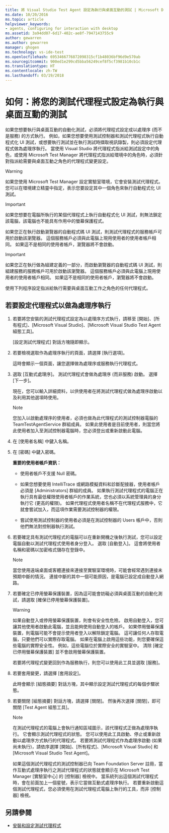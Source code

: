 ```yaml
---
title: 將 Visual Studio Test Agent 設定為執行與桌面互動的測試 | Microsoft Docs
ms.date: 10/20/2016
ms.topic: article
helpviewer_keywords:
- agents, configuring for interaction with desktop
ms.assetid: 3a94dd07-6d17-402c-ae8f-7947143755c9
author: gewarren
ms.author: gewarren
manager: ghogen
ms.technology: vs-ide-test
ms.openlocfilehash: 6953466776872098315cf1b48036bf96d9e570ab
ms.sourcegitcommit: 900ed1e299cd5bba56249cef8f5cf3981b10cb1c
ms.translationtype: HT
ms.contentlocale: zh-TW
ms.lasthandoff: 03/19/2018
---
```

# <a name="how-to-set-up-your-test-agent-to-run-tests-that-interact-with-the-desktop"></a>如何：將您的測試代理程式設定為執行與桌面互動的測試

如果您想要執行與桌面互動的自動化測試，必須將代理程式設定成以處理序 (而不是服務) 的方式執行。 例如，如果您想要使用測試控制器和測試代理程式執行自動程式化 UI 測試，或想要執行測試並在執行測試時擷取視訊錄製，則必須設定代理程式做為處理序執行。 當使用 Visual Studio 將代理程式指派給測試設定中的角色，或使用 Microsoft Test Manager 將代理程式指派給環境中的角色時，必須針對指派給需要與桌面互動之角色的代理程式變更設定。

> [!WARNING]
> 如果您使用 Microsoft Test Manager 設定實驗室環境，它會安裝測試代理程式。 您可以在環境建立精靈中指定，表示您要設定其中一個角色來執行自動程式化 UI 測試。

> [!IMPORTANT]
> 如果您想要在電腦所執行的某個代理程式上執行自動程式化 UI 測試，則無法鎖定該電腦，該電腦也不能具有作用中的螢幕保護程式。

如果您正在執行啟動瀏覽器的自動程式碼 UI 測試，則測試代理程式的服務帳戶可用於啟動該瀏覽器。 這個服務帳戶必須與此電腦上現用使用者的使用者帳戶相同。 如果這不是相同的使用者帳戶，瀏覽器將不會啟動。

> [!IMPORTANT]
> 如果您正在執行做為組建定義的一部分，而啟動瀏覽器的自動程式碼 UI 測試，則組建服務的服務帳戶可用於啟動該瀏覽器。 這個服務帳戶必須與此電腦上現用使用者的使用者帳戶相同。 如果這不是相同的使用者帳戶，瀏覽器將不會啟動。

 使用下列程序設定指派給執行需要與桌面互動工作之角色的任何代理程式。

## <a name="to-set-up-an-agent-to-run-as-a-process"></a>若要設定代理程式以做為處理序執行

1.  若要將您安裝的測試代理程式設定為以處理序方式執行，請移至 [開始]、[所有程式]、[Microsoft Visual Studio]、[Microsoft Visual Studio Test Agent 組態工具]。

     [設定測試代理程式] 對話方塊隨即顯示。

2.  若要檢視選取作為處理序執行的頁面，請選擇 [執行選項]。

     這時會顯示一個頁面，讓您選擇做為處理序或服務執行代理程式。

3.  選取 [互動式處理序]。 測試代理程式會做為處理序 (而非服務) 啟動。 選擇 [下一步]。

     現在，您可以輸入詳細資料，以供使用者在將測試代理程式做為處理序啟動以及利用其他選項時使用。

    > [!NOTE]
    > 您加入以啟動處理序的使用者，必須也做為此代理程式的測試控制器電腦的 TeamTestAgentService 群組成員。 如果此使用者是目前使用者，則當您將此使用者加入至測試控制器電腦時，您必須登出或重新啟動此電腦。

4.  在 [使用者名稱] 中鍵入名稱。

5.  在 [密碼] 中鍵入密碼。

     **重要的使用者帳戶資訊：**

    -   使用者帳戶不支援 Null 密碼。

    -   如果您想要使用 IntelliTrace 或網路模擬資料和診斷配接器，使用者帳戶必須是 [Administrators] 群組的成員。 如果執行測試代理程式的電腦正在執行具有最低權限使用者帳戶的作業系統，您也必須以系統管理員的身分執行它 (更高的權限)。 如果代理程式使用者名稱不在代理程式服務中，它就會嘗試加入，而這項作業需要測試控制器的權限。

    -   嘗試使用測試控制器的使用者必須是在測試控制器的 Users 帳戶中，否則他們無法對控制器執行測試。

6.  若要確定具有測試代理程式的電腦可以在重新開機之後執行測試，您可以設定電腦自動以測試代理程式使用者身分登入。 選取 [自動登入]。 這會將使用者名稱和密碼以加密格式儲存在登錄中。

    > [!NOTE]
    > 當您使用遠端桌面或客體連接來連接至實驗室環境時，可能會經常遇到連接未預期中斷的情況。 連接中斷的其中一個可能原因，是電腦已設定成自動登入網路。

7.  若要確定已停用螢幕保護裝置，因為這可能會妨礙必須與桌面互動的自動化測試，請選取 [確保已停用螢幕保護裝置]。

    > [!WARNING]
    > 如果自動登入或停用螢幕保護裝置，則會有安全性危險。 啟用自動登入，您可讓其他使用者啟動此電腦，並且能夠使用自動登入的帳戶。 如果停用螢幕保護裝置，則電腦可能不會提示使用者登入以解除鎖定電腦。 這可讓任何人存取電腦，只要他們可以實際存取電腦。 如果在電腦上啟用這些功能，則您要確保這些電腦的實際安全性。 例如，這些電腦位於實際安全的實驗室中。 清除 [確定已停用螢幕保護裝置] 並不會啟用螢幕保護裝置。

     若要將代理程式變更回到作為服務執行，則您可以使用此工具並選取 [服務]。

8.  若要套用變更，請選擇 [套用設定]。

     此時會顯示 [組態摘要] 對話方塊，其中顯示設定測試代理程式的每個步驟狀態。

9. 若要關閉 [組態摘要] 對話方塊，請選擇 [關閉]。 然後再次選擇 [關閉]，即可關閉 [Test Agent 組態工具]。

    > [!NOTE]
    > 在測試代理程式的電腦上會執行通知區域圖示，該代理程式正做為處理序執行。 它會顯示測試代理程式的狀態。 您可以使用此工具啟動、停止或重新啟動以處理序方式執行的代理程式。 若要將測試代理程式作為處理序啟動 (如果尚未執行)，請依序選擇 [開始]、[所有程式]、[Microsoft Visual Studio] 和 [Microsoft Visual Studio Test Agent]。

     如果這個測試代理程式的測試控制器已向 Team Foundation Server 註冊，當作互動式處理序執行之測試代理程式的狀態就會顯示在 Microsoft Test Manager [實驗室中心] 的 [控制器] 檢視中。 當系統列出這個測試代理程式時，會在前面加上一個星號，表示它當做互動式處理序執行。 若要重新啟動這個測試代理程式，您必須使用在測試代理程式電腦上執行的工具，而非 [控制器] 檢視。

## <a name="see-also"></a>另請參閱

- [安裝和設定測試代理程式](../test/lab-management/install-configure-test-agents.md)